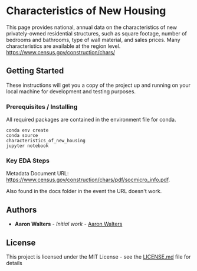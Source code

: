 # Characteristics of New Housing

This page provides national, annual data on the characteristics of new privately-owned residential structures, such as square footage, number of bedrooms and bathrooms, type of wall material, and sales prices. Many characteristics are available at the region level.  https://www.census.gov/construction/chars/


## Getting Started

These instructions will get you a copy of the project up and running on your local machine for development and testing purposes. 

### Prerequisites / Installing

All required packages are contained in the environment file for conda.
```
conda env create
conda source 
characteristics_of_new_housing
jupyter notebook
```

### Key EDA Steps

Metadata Document URL: https://www.census.gov/construction/chars/pdf/socmicro_info.pdf.

Also found in the docs folder in the event the URL doesn't work.





## Authors

* **Aaron Walters** - *Initial work* - [Aaron Walters](https://github.com/aaronwalters79)


## License

This project is licensed under the MIT License - see the [LICENSE.md](LICENSE.md) file for details



